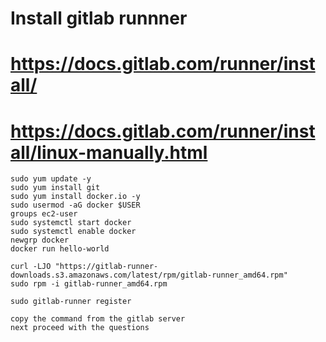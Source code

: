 # Install gitlab runnner
# https://docs.gitlab.com/runner/install/
# https://docs.gitlab.com/runner/install/linux-manually.html
```
sudo yum update -y
sudo yum install git
sudo yum install docker.io -y
sudo usermod -aG docker $USER
groups ec2-user
sudo systemctl start docker
sudo systemctl enable docker
newgrp docker
docker run hello-world

curl -LJO "https://gitlab-runner-downloads.s3.amazonaws.com/latest/rpm/gitlab-runner_amd64.rpm"
sudo rpm -i gitlab-runner_amd64.rpm

sudo gitlab-runner register

copy the command from the gitlab server
next proceed with the questions

```
